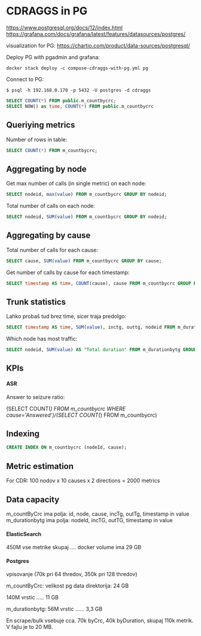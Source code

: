 # CDRAGGS in PG

https://www.postgresql.org/docs/12/index.html
https://grafana.com/docs/grafana/latest/features/datasources/postgres/


visualization for PG:
https://chartio.com/product/data-sources/postgresql/


Deploy PG with pgadmin and grafana:

```
docker stack deploy -c compose-cdraggs-with-pg.yml pg
```

Connect to PG:

```
$ psql -h 192.168.0.170 -p 5432 -U postgres -d cdraggs
```

```sql
SELECT COUNT(*) FROM public.m_countbycrc;
SELECT NOW() as time, COUNT(*) FROM public.m_countbycrc
```

## Queriying metrics

Number of rows in table:

```sql
SELECT COUNT(*) FROM m_countbycrc;
```


## Aggregating by node

Get max number of calls (in single metric) on each node:

```sql
SELECT nodeid, max(value) FROM m_countbycrc GROUP BY nodeid;
```


Total number of calls on each node:

```sql
SELECT nodeid, SUM(value) FROM m_countbycrc GROUP BY nodeid;
```


## Aggregating by cause

Total number of calls for each cause:

```sql
SELECT cause, SUM(value) FROM m_countbycrc GROUP BY cause;
```

Get number of calls by cause for each timestamp:

```sql
SELECT timestamp AS time, COUNT(cause), cause FROM m_countbycrc GROUP BY time, cause;
```



## Trunk statistics

Lahko probaš tud brez time, sicer traja predolgo:

```sql
SELECT timestamp AS time, SUM(value), inctg, outtg, nodeid FROM m_durationbytg GROUP BY time, nodeid, inctg, outtg;
```

Which node has most traffic:

```sql
SELECT nodeid, SUM(value) AS "Total duration" FROM m_durationbytg GROUP BY nodeid ORDER BY "Total duration" DESC;
```


## KPIs

#### ASR

Answer to seizure ratio:

(SELECT COUNT(*) FROM m_countbycrc WHERE cause='Answered')/(SELECT COUNT(*) FROM m_countbycrc)


## Indexing

```sql
CREATE INDEX ON m_countbycrc (nodeId, cause);
```

## Metric estimation

For CDR:
100 nodov x 10 causes x 2 directions = 2000 metrics


## Data capacity

m_countByCrc ima polja: id, node, cause, incTg, outTg, timestamp in value
m_durationbytg ima polja: nodeId, incTG, outTG, timestamp in value

#### ElasticSearch

450M vse metrike skupaj .... docker volume ima 29 GB

#### Postgres

vpisovanje (70k pri 64 thredov, 350k pri 128 thredov)

m_countByCrc: velikost pg data direktorija: 24 GB

140M vrstic ..... 11 GB

m_durationbytg: 56M vrstic ...... 3,3 GB


En scrape/bulk vsebuje cca. 70k byCrc, 40k byDuration, skupaj 110k metrik. V fajlu je to 20 MB.


